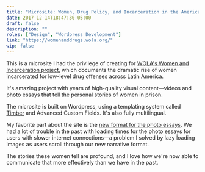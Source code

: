 ```yaml
---
title: "Microsite: Women, Drug Policy, and Incarceration in the Americas"
date: 2017-12-14T18:47:30-05:00
draft: false
description: ""
roles: ["Design", "Wordpress Development"]
link: "https://womenanddrugs.wola.org/"
wip: false
---
```


This is a microsite I had the privilege of creating for [WOLA's Women and Incarceration project](https://womenanddrugs.wola.org/), which documents the dramatic rise of women incarcerated for low-level drug offenses across Latin America.

It's amazing project with years of high-quality visual content—videos and photo essays that tell the personal stories of women in prison.

The microsite is built on Wordpress, using a templating system called [Timber](https://wordpress.org/plugins/timber-library/) and Advanced Custom Fields. It's also fully multilingual.

My favorite part about the site is the [new format for the photo essays](https://womenanddrugs.wola.org/photo-essays-the-human-cost-of-drug-policies-in-the-americas/).  We had a lot of trouble in the past with loading times for the photo essays for users with slower internet connections—a problem I solved by lazy loading images as users scroll through our new narrative format.

The stories these women tell are profound, and I love how we're now able to communicate that more effectively than we have in the past.
